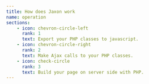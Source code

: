 ```yaml
---
title: How does Jaxon work
name: operation
sections:
    - icon: chevron-circle-left
      rank: 1
      text: Export your PHP classes to javascript.
    - icon: chevron-circle-right
      rank: 2
      text: Make Ajax calls to your PHP classes.
    - icon: check-circle
      rank: 3
      text: Build your page on server side with PHP.
---
```

